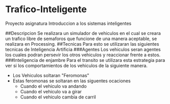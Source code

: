 # Trafico-Inteligente
Proyecto asignatura Introduccion a los sistemas inteligentes

##Descripcion
Se realizara un simulador de vehiculos en el cual se creara un trafico libre de semaforos que funcione de una manera aceptable,
se realizara en Processing.
##Tecnicas
Para esto se utilizaran las siguientes tecnicas de Inteligencia Artificia
###Agentes
Los vehiculos seran agentes los cuales podran persevir los otros vehiculos y reaccionar frente a estos.
###Inteligencia de enjambre
Para el transito se utilizara esta estrategia para ver si los comportamientos de los vehiculos de la siguiente manera.
* Los Vehiculos soltaran "Feromonas"
* Estas feromonas se soltaran en las siguentes ocaciones
  * Cuando el vehiculo va andando
  * Cuando el vehiculo va a girar
  * Cuando el vehiculo cambia de carril

